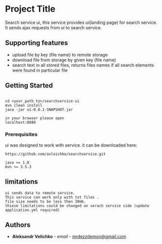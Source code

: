 # Project Title

Search service ui, this service provides ui(landing page) for search service.
It sends ajax requests from ui to search service.
## Supporting features 
* upload file by key (file name) to remote storage
* download file from storage by given key (file name)
* search text in all stored files, returns files names if all search elements were found in particular file

## Getting Started

```

cd <your_path_to>/searchservice-ui
mvn clean install
java -jar ui-0.0.1-SNAPSHOT.jar

in your browser please open 
localhost:8080
```

### Prerequisites

ui was designed to work with service. it can be downloaded here:

```
https://github.com/avleichko/searchservice.git
```

```
java >= 1.8
mvn >= 3.5.3

```

## limitations

```
ui sends data to remote service. 
This service can work only with txt files .
file size needs to be less then 30mb.
thiese limitations could be changed on serach service side (update application.yml required)

```


## Authors

* **Aleksandr Velichko** - *email* - [mrdezzdemon@gmail.com](mrdezzdemon@gmail.com)
